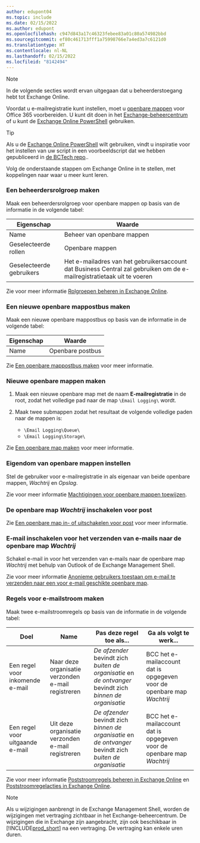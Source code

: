 ```yaml
---
author: edupont04
ms.topic: include
ms.date: 02/15/2022
ms.author: edupont
ms.openlocfilehash: c947d843a17c46323febee83a01c80a574982bbd
ms.sourcegitcommit: ef80c461713fff1a75998766e7a4ed3a7c6121d0
ms.translationtype: HT
ms.contentlocale: nl-NL
ms.lasthandoff: 02/15/2022
ms.locfileid: "8142494"
---
```

> [!NOTE]
> In de volgende secties wordt ervan uitgegaan dat u beheerderstoegang hebt tot Exchange Online.

Voordat u e-mailregistratie kunt instellen, moet u [openbare mappen](/exchange/collaboration-exo/public-folders/public-folders) voor Office 365 voorbereiden. U kunt dit doen in het [Exchange-beheercentrum](/exchange/exchange-admin-center?preserve-view=true) of u kunt de [Exchange Online PowerShell](/powershell/exchange/exchange-online-powershell?view=exchange-ps&?preserve-view=true) gebruiken.

> [!TIP]
> Als u de [Exchange Online PowerShell](/powershell/exchange/exchange-online-powershell?view=exchange-ps&preserve-view=true) wilt gebruiken, vindt u inspiratie voor het instellen van uw script in een voorbeeldscript dat we hebben gepubliceerd in [de BCTech repo](https://github.com/microsoft/BCTech/tree/master/samples/EmailLogging)..

Volg de onderstaande stappen om Exchange Online in te stellen, met koppelingen naar waar u meer kunt leren.

### <a name="create-an-admin-role-group"></a>Een beheerdersrolgroep maken

Maak een beheerdersrolgroep voor openbare mappen op basis van de informatie in de volgende tabel:

|Eigenschap        |Waarde                     |
|----------------|--------------------------|
|Name            |Beheer van openbare mappen |
|Geselecteerde rollen  |Openbare mappen            |
|Geselecteerde gebruikers  |Het e-mailadres van het gebruikersaccount dat Business Central zal gebruiken om de e-mailregistratietaak uit te voeren|

Zie voor meer informatie [Rolgroepen beheren in Exchange Online](/exchange/permissions-exo/role-groups).

### <a name="create-a-new-public-folder-mailbox"></a>Een nieuwe openbare mappostbus maken

Maak een nieuwe openbare mappostbus op basis van de informatie in de volgende tabel:

|Eigenschap        |Waarde                     |
|----------------|--------------------------|
|Name            |Openbare postbus            |

Zie [Een openbare mappostbus maken](/exchange/collaboration-exo/public-folders/create-public-folder-mailbox) voor meer informatie.

### <a name="create-new-public-folders"></a>Nieuwe openbare mappen maken

1. Maak een nieuwe openbare map met de naam **E-mailregistratie** in de root, zodat het volledige pad naar de map `\Email Logging\` wordt.
2. Maak twee submappen zodat het resultaat de volgende volledige paden naar de mappen is:

    - `\Email Logging\Queue\`
    - `\Email Logging\Storage\`

Zie [Een openbare map maken](/exchange/collaboration-exo/public-folders/create-public-folder) voor meer informatie.

### <a name="set-public-folder-ownership"></a>Eigendom van openbare mappen instellen

Stel de gebruiker voor e-mailregistratie in als eigenaar van beide openbare mappen, *Wachtrij* en *Opslag*.

Zie voor meer informatie [Machtigingen voor openbare mappen toewijzen](/exchange/collaboration-exo/public-folders/set-up-public-folders#step-3-assign-permissions-to-the-public-folder).

### <a name="mail-enable-the-queue-public-folder"></a>De openbare map *Wachtrij* inschakelen voor post

  Zie [Een openbare map in- of uitschakelen voor post](/exchange/collaboration-exo/public-folders/enable-or-disable-mail-for-public-folder) voor meer informatie.

### <a name="mail-enable-sending-emails-to-the-queue-public-folder"></a>E-mail inschakelen voor het verzenden van e-mails naar de openbare map *Wachtrij*

Schakel e-mail in voor het verzenden van e-mails naar de openbare map *Wachtrij* met behulp van Outlook of de Exchange Management Shell.

Zie voor meer informatie [Anonieme gebruikers toestaan om e-mail te verzenden naar een voor e-mail geschikte openbare map](/exchange/collaboration-exo/public-folders/enable-or-disable-mail-for-public-folder#allow-anonymous-users-to-send-email-to-a-mail-enabled-public-folder?preserve-view=true).

### <a name="create-mail-flow-rules"></a>Regels voor e-mailstroom maken

Maak twee e-mailstroomregels op basis van de informatie in de volgende tabel:

|Doel  |Name |Pas deze regel toe als...             |Ga als volgt te werk...                          |
|---------|-----|----------------------------------|---------------------------------------------|
|Een regel voor inkomende e-mail |Naar deze organisatie verzonden e-mail registreren|*De afzender* bevindt zich *buiten de organisatie* en *de ontvanger* bevindt zich *binnen de organisatie*|BCC het e-mailaccount dat is opgegeven voor de openbare map *Wachtrij*|
|Een regel voor uitgaande e-mail | Uit deze organisatie verzonden e-mail registreren |*De afzender* bevindt zich *binnen de organisatie* en *de ontvanger* bevindt zich *buiten de organisatie*|BCC het e-mailaccount dat is opgegeven voor de openbare map *Wachtrij*|

Zie voor meer informatie [Poststroomregels beheren in Exchange Online](/exchange/security-and-compliance/mail-flow-rules/manage-mail-flow-rules?preserve-view=true) en [Poststroomregelacties in Exchange Online](/exchange/security-and-compliance/mail-flow-rules/mail-flow-rule-actions?preserve-view=true).

> [!NOTE]
> Als u wijzigingen aanbrengt in de Exchange Management Shell, worden de wijzigingen met vertraging zichtbaar in het Exchange-beheercentrum. De wijzigingen die in Exchange zijn aangebracht, zijn ook beschikbaar in [!INCLUDE[prod_short](prod_short.md)] na een vertraging. De vertraging kan enkele uren duren.
